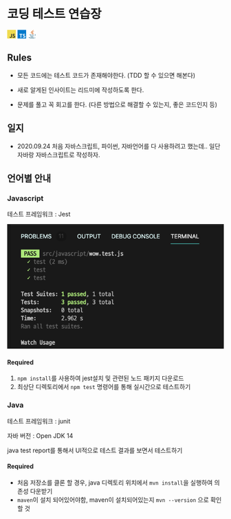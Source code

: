 # 코딩 테스트 연습장

<code><img height="20" src="https://raw.githubusercontent.com/github/explore/80688e429a7d4ef2fca1e82350fe8e3517d3494d/topics/javascript/javascript.png"></code>
<code><img height="20" src="https://raw.githubusercontent.com/github/explore/80688e429a7d4ef2fca1e82350fe8e3517d3494d/topics/typescript/typescript.png"></code>
<code><img height="20" src="https://raw.githubusercontent.com/github/explore/80688e429a7d4ef2fca1e82350fe8e3517d3494d/topics/java/java.png"></code>

## Rules

- 모든 코드에는 테스트 코드가 존재해야한다. (TDD 할 수 있으면 해본다)

- 새로 알게된 인사이트는 리드미에 작성하도록 한다.

- 문제를 풀고 꼭 회고를 한다. (다른 방법으로 해결할 수 있는지, 좋은 코드인지 등)

## 일지

- 2020.09.24 처음 자바스크립트, 파이썬, 자바언어를 다 사용하려고 했는데.. 일단 자바랑 자바스크립트로 작성하자.

## 언어별 안내

### Javascript

테스트 프레임워크 : Jest

![Javascript1](./images/9cr66n99ot-2020-09-19-21-44-09.png)

#### Required

1. `npm install`를 사용하여 jest설치 및 관련된 노드 패키지 다운로드
2. 최상단 디렉토리에서 `npm test` 명령어를 통해 실시간으로 테스트하기

### Java

테스트 프레임워크 : junit

자바 버전 : Open JDK 14

java test report를 통해서 UI적으로 테스트 결과를 보면서 테스트하기

#### Required

- 처음 저장소를 클론 할 경우, java 디렉토리 위치에서 `mvn install`을 실행하여 의존성 다운받기
- `maven`이 설치 되어있어야함, maven이 설치되어있는지 `mvn --version` 으로 확인 할 것
